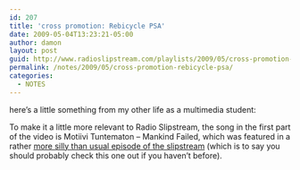 ```yaml
---
id: 207
title: 'cross promotion: Rebicycle PSA'
date: 2009-05-04T13:23:21-05:00
author: damon
layout: post
guid: http://www.radioslipstream.com/playlists/2009/05/cross-promotion-rebicycle-psa/
permalink: /notes/2009/05/cross-promotion-rebicycle-psa/
categories:
  - NOTES
---
```

here’s a little something from my other life as a multimedia student:  


To make it a little more relevant to Radio Slipstream, the song in the first part of the video is Motiivi Tuntematon – Mankind Failed, which was featured in a rather [more silly than usual episode of the slipstream](http://www.radioslipstream.com/playlists/2007/07/david-suzuki-hates-toast/) (which is to say you should probably check this one out if you haven’t before).
